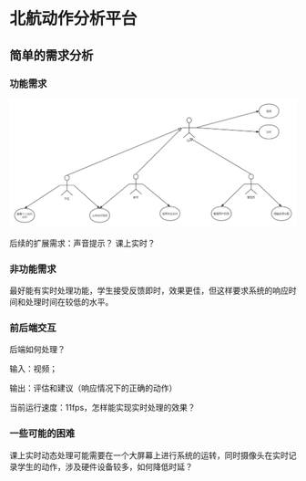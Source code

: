 # 北航动作分析平台

## 简单的需求分析

### 功能需求

![](用例图.png)

后续的扩展需求：声音提示？ 课上实时？

### 非功能需求

最好能有实时处理功能，学生接受反馈即时，效果更佳，但这样要求系统的响应时间和处理时间在较低的水平。

### 前后端交互 

后端如何处理？

输入：视频；

输出：评估和建议（响应情况下的正确的动作）

当前运行速度：11fps，怎样能实现实时处理的效果？



### 一些可能的困难

课上实时动态处理可能需要在一个大屏幕上进行系统的运转，同时摄像头在实时记录学生的动作，涉及硬件设备较多，如何降低时延？



